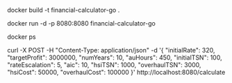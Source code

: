 docker build -t financial-calculator-go .

docker run -d -p 8080:8080 financial-calculator-go

docker ps

curl -X POST -H "Content-Type: application/json" -d '{
  "initialRate": 320,
  "targetProfit": 3000000,
  "numYears": 10,
  "auHours": 450,
  "initialTSN": 100,
  "rateEscalation": 5,
  "aic": 10,
  "hsiTSN": 1000,
  "overhaulTSN": 3000,
  "hsiCost": 50000,
  "overhaulCost": 100000
}' http://localhost:8080/calculate
